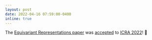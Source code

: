 ```yaml
---
layout: post
date: 2022-04-16 07:59:00-0400
inline: true
---
```


The [Equivariant Representations paper][eq_paper] was [accepted][eq_icra] to [ICRA 2022][icra22]! 🎉


[ri]: https://robotics.utoronto.ca/
[av_ws]: https://robotics.utoronto.ca/av-workshop-2021/
[eq_paper]: https://arxiv.org/abs/2110.07668
[ps]: https://youtu.be/uOLLrZzljs8?t=11855
[icra22]: https://www.icra2022.org/
[eq_icra]: https://ieeexplore.ieee.org/document/9811885